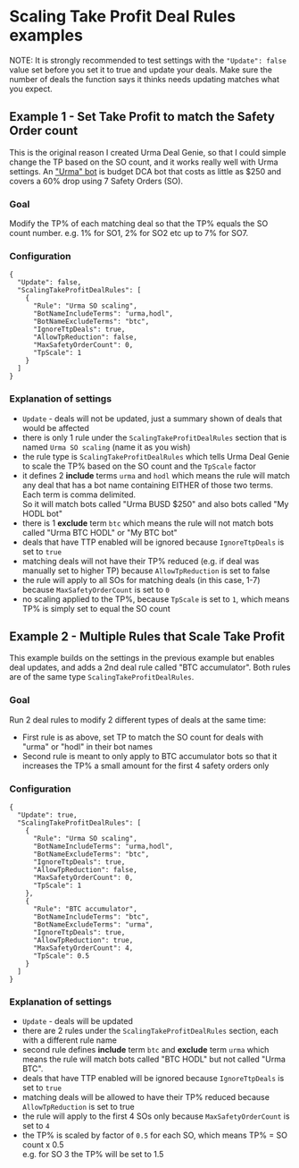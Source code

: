 # Scaling Take Profit Deal Rules examples
NOTE: It is strongly recommended to test settings with the `"Update": false` value set before you set it to true and update your deals. Make sure the number of deals the function says it thinks needs updating matches what you expect.

## Example 1 - Set Take Profit to match the Safety Order count
This is the original reason I created Urma Deal Genie, so that I could simple change the TP based on the SO count, and it works really well with Urma settings. An ["Urma" bot](UrmaBotSettings.md) is budget DCA bot that costs as little as $250 and covers a 60% drop using 7 Safety Orders (SO).

### Goal
Modify the TP% of each matching deal so that the TP% equals the SO count number. e.g. 1% for SO1, 2% for SO2 etc up to 7% for SO7.

### Configuration
```
{
  "Update": false,
  "ScalingTakeProfitDealRules": [
    {
      "Rule": "Urma SO scaling",
      "BotNameIncludeTerms": "urma,hodl",
      "BotNameExcludeTerms": "btc",
      "IgnoreTtpDeals": true,
      "AllowTpReduction": false,
      "MaxSafetyOrderCount": 0,
      "TpScale": 1
    }
  ]
}
```
### Explanation of settings
- `Update` - deals will not be updated, just a summary shown of deals that would be affected
- there is only 1 rule under the `ScalingTakeProfitDealRules` section that is named `Urma SO scaling` (name it as you wish)
- the rule type is `ScalingTakeProfitDealRules` which tells Urma Deal Genie to scale the TP% based on the SO count and the `TpScale` factor
- it defines 2 **include** terms `urma` and `hodl` which means the rule will match any deal that has a bot name containing EITHER of those two terms. Each term is comma delimited.<br/>
So it will match bots called "Urma BUSD $250" and also bots called "My HODL bot"
- there is 1 **exclude** term `btc` which means the rule will not match bots called "Urma BTC HODL" or "My BTC bot"
- deals that have TTP enabled will be ignored because `IgnoreTtpDeals` is set to `true`
- matching deals will not have their TP% reduced (e.g. if deal was manually set to higher TP) because `AllowTpReduction` is set to false
- the rule will apply to all SOs for matching deals (in this case, 1-7) because `MaxSafetyOrderCount` is set to `0`
- no scaling applied to the TP%, because `TpScale` is set to `1`, which means TP% is simply set to equal the SO count

## Example 2 - Multiple Rules that Scale Take Profit 
This example builds on the settings in the previous example but enables deal updates, and adds a 2nd deal rule called "BTC accumulator". Both rules are of the same type `ScalingTakeProfitDealRules`.

### Goal
Run 2 deal rules to modify 2 different types of deals at the same time:
- First rule is as above, set TP to match the SO count for deals with "urma" or "hodl" in their bot names
- Second rule is meant to only apply to BTC accumulator bots so that it increases the TP% a small amount for the first 4 safety orders only

### Configuration
```
{
  "Update": true,
  "ScalingTakeProfitDealRules": [
    {
      "Rule": "Urma SO scaling",
      "BotNameIncludeTerms": "urma,hodl",
      "BotNameExcludeTerms": "btc",
      "IgnoreTtpDeals": true,
      "AllowTpReduction": false,
      "MaxSafetyOrderCount": 0,
      "TpScale": 1
    },
    {
      "Rule": "BTC accumulator",
      "BotNameIncludeTerms": "btc",
      "BotNameExcludeTerms": "urma",
      "IgnoreTtpDeals": true,
      "AllowTpReduction": true,
      "MaxSafetyOrderCount": 4,
      "TpScale": 0.5
    }
  ]
}
```
### Explanation of settings
- `Update` - deals will be updated
- there are 2 rules under the `ScalingTakeProfitDealRules` section, each with a different rule name
- second rule defines **include** term `btc` and **exclude** term `urma` which means the rule will match bots called "BTC HODL" but not called "Urma BTC".
- deals that have TTP enabled will be ignored because `IgnoreTtpDeals` is set to `true`
- matching deals will be allowed to have their TP% reduced because `AllowTpReduction` is set to true
- the rule will apply to the first 4 SOs only because `MaxSafetyOrderCount` is set to `4`
- the TP% is scaled by factor of `0.5` for each SO, which means TP% = SO count x 0.5<br/>e.g. for SO 3 the TP% will be set to 1.5


